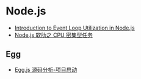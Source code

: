 # Node.js

- [Introduction to Event Loop Utilization in Node.js](https://nodesource.com/blog/event-loop-utilization-nodejs)
- [Node.js 软肋之 CPU 密集型任务](https://www.infoq.cn/article/nodejs-weakness-cpu-intensive-tasks)

## Egg

- [Egg.js 源码分析-项目启动](https://juejin.cn/post/6844903716777099278)
